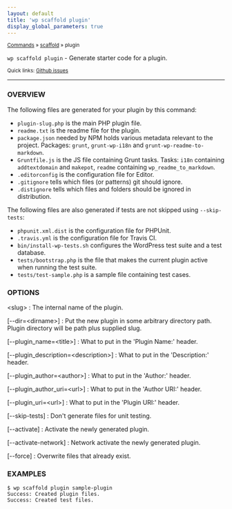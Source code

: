 ```yaml
---
layout: default
title: 'wp scaffold plugin'
display_global_parameters: true
---
```


<small>[Commands](/commands/) &raquo; [scaffold](/commands/scaffold/) &raquo; plugin</small>

`wp scaffold plugin` - Generate starter code for a plugin.

<small>Quick links: <a href="https://github.com/wp-cli/wp-cli/issues?q=is%3Aopen+label%3Acommand%3Ascaffold-plugin+sort%3Aupdated-desc">Github issues</a></small>

<hr />

### OVERVIEW

The following files are generated for your plugin by this command:

* `plugin-slug.php` is the main PHP plugin file.
* `readme.txt` is the readme file for the plugin.
* `package.json` needed by NPM holds various metadata relevant to the project. Packages: `grunt`, `grunt-wp-i18n` and `grunt-wp-readme-to-markdown`.
* `Gruntfile.js` is the JS file containing Grunt tasks. Tasks: `i18n` containing `addtextdomain` and `makepot`, `readme` containing `wp_readme_to_markdown`.
* `.editorconfig` is the configuration file for Editor.
* `.gitignore` tells which files (or patterns) git should ignore.
* `.distignore` tells which files and folders should be ignored in distribution.

The following files are also generated if tests are not skipped using `--skip-tests`:

* `phpunit.xml.dist` is the configuration file for PHPUnit.
* `.travis.yml` is the configuration file for Travis CI.
* `bin/install-wp-tests.sh` configures the WordPress test suite and a test database.
* `tests/bootstrap.php` is the file that makes the current plugin active when running the test suite.
* `tests/test-sample.php` is a sample file containing test cases.

### OPTIONS

&lt;slug&gt;
: The internal name of the plugin.

[\--dir=&lt;dirname&gt;]
: Put the new plugin in some arbitrary directory path. Plugin directory will be path plus supplied slug.

[\--plugin_name=&lt;title&gt;]
: What to put in the 'Plugin Name:' header.

[\--plugin_description=&lt;description&gt;]
: What to put in the 'Description:' header.

[\--plugin_author=&lt;author&gt;]
: What to put in the 'Author:' header.

[\--plugin_author_uri=&lt;url&gt;]
: What to put in the 'Author URI:' header.

[\--plugin_uri=&lt;url&gt;]
: What to put in the 'Plugin URI:' header.

[\--skip-tests]
: Don't generate files for unit testing.

[\--activate]
: Activate the newly generated plugin.

[\--activate-network]
: Network activate the newly generated plugin.

[\--force]
: Overwrite files that already exist.

### EXAMPLES

    $ wp scaffold plugin sample-plugin
    Success: Created plugin files.
    Success: Created test files.



